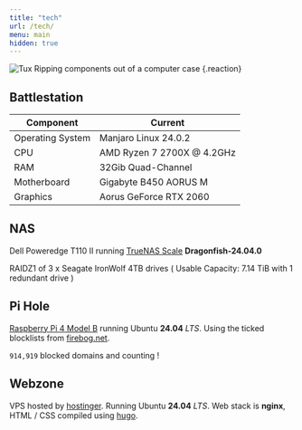 ```yaml
---
title: "tech"
url: /tech/
menu: main
hidden: true
---
```


![Tux Ripping components out of a computer case](/geocities/tux_computer_dig_md_clr.webp)
{.reaction}

## Battlestation

| **Component**        | **Current**                     |
|------------------|-----------------------------|
| Operating System | Manjaro Linux 24.0.2        |
| CPU              | AMD Ryzen 7 2700X @ 4.2GHz  |
| RAM              | 32Gib Quad-Channel          |
| Motherboard      | Gigabyte B450 AORUS M       |
| Graphics         | Aorus GeForce RTX 2060      |

## NAS

Dell Poweredge T110 II running [TrueNAS Scale](https://www.truenas.com/truenas-scale/) **Dragonfish-24.04.0**

RAIDZ1 of 3 x Seagate IronWolf 4TB drives ( Usable Capacity: 7.14 TiB with 1 redundant drive )

## Pi Hole

[Raspberry Pi 4 Model B](https://www.raspberrypi.com/products/raspberry-pi-4-model-b/specifications/) running Ubuntu **24.04** *LTS*. Using the ticked blocklists from [firebog.net](https://v.firebog.net/hosts/lists.php?type=tick).

`914,919` blocked domains and counting !

## Webzone

VPS hosted by [hostinger](https://www.hostinger.co.uk/). Running Ubuntu **24.04** *LTS*. Web stack is **nginx**, HTML / CSS compiled using [hugo](https://gohugo.io).